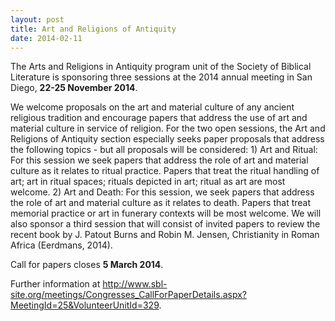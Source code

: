```yaml
---
layout: post
title: Art and Religions of Antiquity
date: 2014-02-11
---
```


The Arts and Religions in Antiquity program unit of the Society of
Biblical Literature is sponsoring three sessions at the 2014 annual
meeting in San Diego, **22-25 November 2014**.

We welcome
proposals on the art and material culture of any ancient religious
tradition and encourage papers that address the use of art and material
culture in service of religion. For the two open sessions, the Art and
Religions of Antiquity section especially seeks paper proposals that
address the following topics - but all proposals will be considered: 1)
Art and Ritual: For this session we seek papers that address the role of
art and material culture as it relates to ritual practice. Papers that
treat the ritual handling of art; art in ritual spaces; rituals depicted
in art; ritual as art are most welcome. 2) Art and Death: For this
session, we seek papers that address the role of art and material
culture as it relates to death. Papers that treat memorial practice or
art in funerary contexts will be most welcome. We will also sponsor a
third session that will consist of invited papers to review the recent
book by J. Patout Burns and Robin M. Jensen, Christianity in Roman
Africa (Eerdmans, 2014).

Call for papers closes **5 March
2014**.

Further information at
<http://www.sbl-site.org/meetings/Congresses_CallForPaperDetails.aspx?MeetingId=25&VolunteerUnitId=329>.
